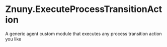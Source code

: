 # Znuny.ExecuteProcessTransitionAction
A generic agent custom module that executes any process transition action you like
